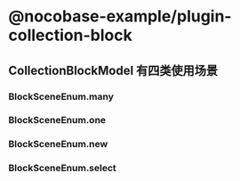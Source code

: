 # @nocobase-example/plugin-collection-block

## CollectionBlockModel 有四类使用场景

### BlockSceneEnum.many

### BlockSceneEnum.one

### BlockSceneEnum.new

### BlockSceneEnum.select
